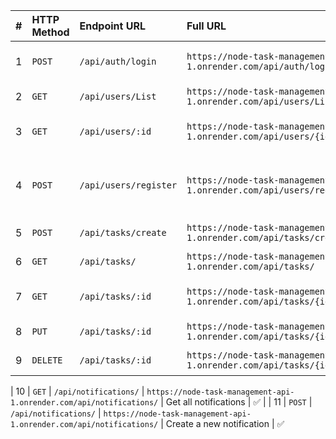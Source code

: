 | **#** | **HTTP Method** | **Endpoint URL**      | **Full URL**                                                         | **Description**                                   | **Auth Required** |
| :---: | :-------------- | :-------------------- | :------------------------------------------------------------------- | :------------------------------------------------ | :---------------: |
|   1  | `POST`          | `/api/auth/login`     | `https://node-task-management-api-1.onrender.com/api/auth/login`     | Login user and receive JWT token                  |              
|   2   | `GET`           | `/api/users/List`     | `https://node-task-management-api-1.onrender.com/api/users/List`     | Get list of all users                             |         ✅         |
|   3   | `GET`           | `/api/users/:id`      | `https://node-task-management-api-1.onrender.com/api/users/{id}`     | Get user details by ID                            |         ✅         |
|   4  | `POST`          | `/api/users/register` | `https://node-task-management-api-1.onrender.com/api/users/register` | Register a new user (accepts image upload)        |         
|   5  | `POST`          | `/api/tasks/create`   | `https://node-task-management-api-1.onrender.com/api/tasks/create`   | Create a new task                                 |         ✅         |
|   6   | `GET`           | `/api/tasks/`         | `https://node-task-management-api-1.onrender.com/api/tasks/`         | Get all tasks                                     |         ✅         |
|   7  | `GET`           | `/api/tasks/:id`      | `https://node-task-management-api-1.onrender.com/api/tasks/{id}`     | Get task details by ID                            |         ✅         |
|   8  | `PUT`           | `/api/tasks/:id`      | `https://node-task-management-api-1.onrender.com/api/tasks/{id}`     | Update task by ID                                 |         ✅         |
|   9 | `DELETE`        | `/api/tasks/:id`      | `https://node-task-management-api-1.onrender.com/api/tasks/{id}`     | Delete task by ID                                 |         ✅         |

|   10 | `GET`           | `/api/notifications/` | `https://node-task-management-api-1.onrender.com/api/notifications/` | Get all notifications                             |         ✅         |
|   11  | `POST`          | `/api/notifications/` | `https://node-task-management-api-1.onrender.com/api/notifications/` | Create a new notification                         |         ✅      
